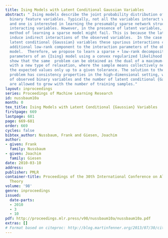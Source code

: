 ```yaml
---
title: Ising Models with Latent Conditional Gaussian Variables
abstract: " Ising models describe the joint probability distribution of a vector of
  binary feature variables. Typically, not all the variables interact with each other
  and one is interested in learning the presumably sparse network structure of the
  interacting variables. However, in the presence of latent variables, the conventional
  method of learning a sparse model might fail. This is because the latent variables
  induce indirect interactions of the observed variables.  In the case of only a few
  latent conditional {Gaussian} variables these spurious interactions contribute an
  additional low-rank component to the interaction parameters of the observed Ising
  model.  Therefore, we propose to learn a sparse + low-rank decomposition of the
  parameters of an {Ising} model using a convex regularized likelihood problem.  We
  show that the same  problem can be obtained as the dual of a maximum-entropy problem
  with a new type of relaxation, where the sample means collectively need to match
  the expected values only up to a given tolerance. The solution to the convex optimization
  problem has consistency properties in the high-dimensional setting, where the number
  of observed binary variables and the number of latent conditional {Gaussian} variables
  are allowed to grow with the number of training samples."
layout: inproceedings
series: Proceedings of Machine Learning Research
id: nussbaum10a
month: 0
tex_title: Ising Models with Latent Conditional {Gaussian} Variables
firstpage: 669
lastpage: 681
page: 669-681
order: 669
cycles: false
bibtex_author: Nussbaum, Frank and Giesen, Joachim
author:
- given: Frank
  family: Nussbaum
- given: Joachim
  family: Giesen
date: 2010-03-10
address: 
publisher: PMLR
container-title: Proceedings of the 30th International Conference on Algorithmic Learning
  Theory
volume: '98'
genre: inproceedings
issued:
  date-parts:
  - 2010
  - 3
  - 10
pdf: http://proceedings.mlr.press/v98/nussbaum10a/nussbaum10a.pdf
extras: []
# Format based on citeproc: http://blog.martinfenner.org/2013/07/30/citeproc-yaml-for-bibliographies/
---
```

